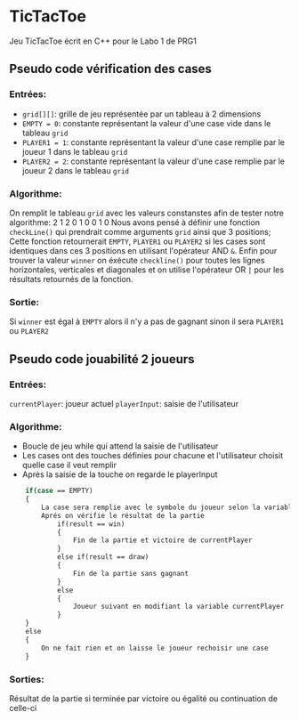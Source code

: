 # TicTacToe
Jeu TicTacToe écrit en C++ pour le Labo 1 de PRG1
## Pseudo code vérification des cases   
### Entrées: 
- `grid[][]`: grille de jeu représentée par un tableau à 2 dimensions
- `EMPTY = 0`: constante représentant la valeur d'une case vide dans le tableau `grid`
- `PLAYER1 = 1`: constante représentant la valeur d'une case remplie par le joueur 1 dans le tableau `grid` 
- `PLAYER2 = 2`: constante représentant la valeur d'une case remplie par le joueur 2 dans le tableau `grid`
### Algorithme:
On remplit le tableau `grid` avec les valeurs constanstes afin de tester notre algorithme:
2 1 2
0 1 0
0 1 0
Nous avons pensé à définir une fonction `checkLine()` qui prendrait comme arguments `grid` ainsi que 3 positions; Cette fonction retournerait `EMPTY`, `PLAYER1` ou `PLAYER2` si les cases sont identiques dans ces 3 positions en utilisant l'opérateur AND `&`.
Enfin pour trouver la valeur `winner` on éxécute `checkline()` pour toutes les lignes horizontales, verticales et diagonales et on utilise l'opérateur OR `|` pour les résultats retournés de la fonction.
### Sortie:
Si `winner` est égal à `EMPTY` alors il n'y a pas de gagnant sinon il sera `PLAYER1` ou `PLAYER2`
## Pseudo code jouabilité 2 joueurs
### Entrées: 
`currentPlayer`: joueur actuel
`playerInput`: saisie de l'utilisateur

### Algorithme:
- Boucle de jeu while qui attend la saisie de l'utilisateur 
- Les cases ont des touches définies pour chacune et l'utilisateur choisit quelle case il veut remplir 
- Après la saisie de la touche on regarde le playerInput 
```sh
    if(case == EMPTY)
    {
        La case sera remplie avec le symbole du joueur selon la variable currentPlayer 
        Aprés on vérifie le résultat de la partie
            if(result == win)
            {
                Fin de la partie et victoire de currentPlayer
            }
            else if(result == draw)
            {
                Fin de la partie sans gagnant
            }
            else
            {
                Joueur suivant en modifiant la variable currentPlayer
            }
    }
    else
    {
        On ne fait rien et on laisse le joueur rechoisir une case
    }
``` 

### Sorties: 
Résultat de la partie si terminée par victoire ou égalité ou continuation de celle-ci
